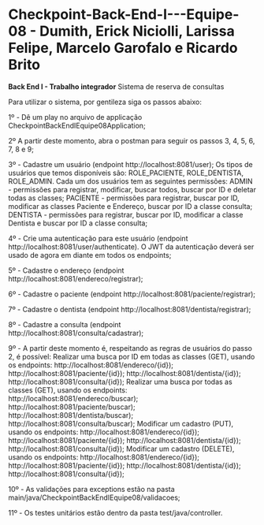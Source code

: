 # Checkpoint-Back-End-I---Equipe-08 - Dumith, Erick Niciolli, Larissa Felipe, Marcelo Garofalo e Ricardo Brito
**Back End I - Trabalho integrador**
Sistema de reserva de consultas

Para utilizar o sistema, por gentileza siga os passos abaixo:

1º - Dê um play no arquivo de applicação CheckpointBackEndIEquipe08Application;

2º A partir deste momento, abra o postman para seguir os passos 3, 4, 5, 6, 7, 8 e 9; 

3º - Cadastre um usuário (endpoint http://localhost:8081/user);
    Os tipos de usuários que temos disponíveis são: ROLE_PACIENTE, ROLE_DENTISTA, ROLE_ADMIN.
    Cada um dos usuários tem as seguintes permissões:
    ADMIN - permissões para registrar, modificar, buscar todos, buscar por ID e deletar todas as classes;
    PACIENTE - permissões para registrar, buscar por ID, modificar as classes Paciente e Endereço, buscar por ID a classe consulta;
    DENTISTA - permissões para registrar, buscar por ID, modificar a classe Dentista e buscar por ID a classe consulta;

4º - Crie uma autenticação para este usuário (endpoint http://localhost:8081/user/authenticate). 
    O JWT da autenticação deverá ser usado de agora em diante em todos os endpoints;

5º - Cadastre o endereço (endpoint http://localhost:8081/endereco/registrar);

6º - Cadastre o paciente (endpoint http://localhost:8081/paciente/registrar);

7º - Cadastre o dentista (endpoint http://localhost:8081/dentista/registrar);

8º - Cadastre a consulta (endpoint http://localhost:8081/consulta/cadastrar);

9º - A partir deste momento é, respeitando as regras de usuários do passo 2, é possível:
    Realizar uma busca por ID em todas as classes (GET), usando os endpoints:
    http://localhost:8081/endereco/{id});
    http://localhost:8081/paciente/{id});
    http://localhost:8081/dentista/{id});
    http://localhost:8081/consulta/{id}); 
    Realizar uma busca por todas as classes (GET), usando os endpoints:
    http://localhost:8081/endereco/buscar);
    http://localhost:8081/paciente/buscar);
    http://localhost:8081/dentista/buscar);
    http://localhost:8081/consulta/buscar);
    Modificar um cadastro (PUT), usando os endpoints:
    http://localhost:8081/endereco/{id});
    http://localhost:8081/paciente/{id});
    http://localhost:8081/dentista/{id});
    http://localhost:8081/consulta/{id});
    Modificar um cadastro (DELETE), usando os endpoints:
    http://localhost:8081/endereco/{id});
    http://localhost:8081/paciente/{id});
    http://localhost:8081/dentista/{id});
    http://localhost:8081/consulta/{id});

10º - As validações para exceptions estão na pasta main/java/CheckpointBackEndIEquipe08/validacoes;

11º - Os testes unitários estão dentro da pasta test/java/controller.
